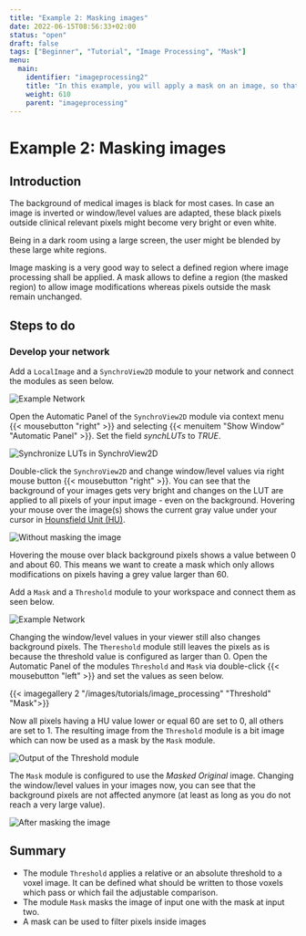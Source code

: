 ```yaml
---
title: "Example 2: Masking images"
date: 2022-06-15T08:56:33+02:00
status: "open"
draft: false
tags: ["Beginner", "Tutorial", "Image Processing", "Mask"]
menu: 
  main:
    identifier: "imageprocessing2"
    title: "In this example, you will apply a mask on an image, so that contrast changes are not applied on black background pixels"
    weight: 610
    parent: "imageprocessing"
---
```


# Example 2: Masking images
## Introduction
The background of medical images is black for most cases. In case an image is inverted or window/level values are adapted, these black pixels outside clinical relevant pixels might become very bright or even white.

Being in a dark room using a large screen, the user might be blended by these large white regions.

Image masking is a very good way to select a defined region where image processing shall be applied. A mask allows to define a region (the masked region) to allow image modifications whereas pixels outside the mask remain unchanged.

## Steps to do
### Develop your network
Add a `LocalImage` and a `SynchroView2D` module to your network and connect the modules as seen below.

![Example Network](/images/tutorials/image_processing/network_example2a.png "Example Network")

Open the Automatic Panel of the `SynchroView2D` module via context menu {{< mousebutton "right" >}} and selecting {{< menuitem "Show Window" "Automatic Panel" >}}. Set the field *synchLUTs* to *TRUE*.

![Synchronize LUTs in SynchroView2D](/images/tutorials/image_processing/synchLUTs.png "Synchronize LUTs in SynchroView2D")

Double-click the `SynchroView2D` and change window/level values via right mouse button {{< mousebutton "right" >}}. You can see that the background of your images gets very bright and changes on the LUT are applied to all pixels of your input image - even on the background. Hovering your mouse over the image(s) shows the current gray value under your cursor in [Hounsfield Unit (HU)](https://en.wikipedia.org/wiki/Hounsfield_scale).

![Without masking the image](/images/tutorials/image_processing/SynchroView2D_before.png "Without masking the image")

Hovering the mouse over black background pixels shows a value between 0 and about 60. This means we want to create a mask which only allows modifications on pixels having a grey value larger than 60.

Add a `Mask` and a `Threshold` module to your workspace and connect them as seen below.

![Example Network](/images/tutorials/image_processing/network_example2b.png "Example Network")

Changing the window/level values in your viewer still also changes background pixels. The `Thereshold` module still leaves the pixels as is because the threshold value is configured as larger than 0. Open the Automatic Panel of the modules `Threshold` and `Mask` via double-click {{< mousebutton "left" >}} and set the values as seen below.

{{< imagegallery 2 "/images/tutorials/image_processing" "Threshold" "Mask">}}

Now all pixels having a HU value lower or equal 60 are set to 0, all others are set to 1. The resulting image from the `Threshold` module is a bit image which can now be used as a mask by the `Mask` module.

![Output of the Threshold module](/images/tutorials/image_processing/OutputInspector_Threshold.png "Output of the Threshold module")

The `Mask` module is configured to use the *Masked Original* image. Changing the window/level values in your images now, you can see that the background pixels are not affected anymore (at least as long as you do not reach a very large value).

![After masking the image](/images/tutorials/image_processing/SynchroView2D_after.png "After masking the image")

## Summary
* The module `Threshold` applies a relative or an absolute threshold to a voxel image. It can be defined what should be written to those voxels which pass or which fail the adjustable comparison.
* The module `Mask` masks the image of input one with the mask at input two.
* A mask can be used to filter pixels inside images
